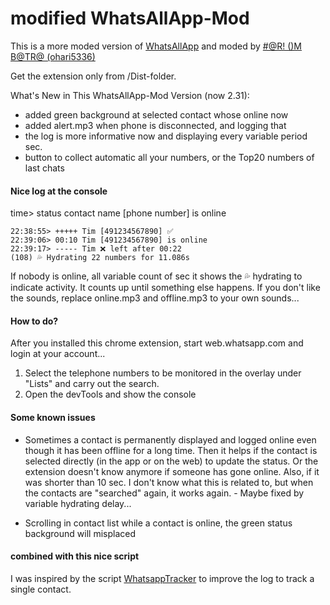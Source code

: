 # modified WhatsAllApp-Mod

This is a more moded version of [WhatsAllApp](https://github.com/LoranKloeze/WhatsAllApp/) and moded by [#@R! ()M B@TR@ (ohari5336)](https://ohari5336.in)

Get the extension only from /Dist-folder.

What's New in This WhatsAllApp-Mod Version (now 2.31):
* added green background at selected contact whose online now
* added alert.mp3 when phone is disconnected, and logging that
* the log is more informative now and displaying every variable period sec.
* button to collect automatic all your numbers, or the Top20 numbers of last chats

#### Nice log at the console
time> status contact name [phone number] is online 
 ``` 
 22:38:55> +++++ Tim [491234567890] ✅
 22:39:06> 00:10 Tim [491234567890] is online
 22:39:17> ----- Tim ❌ left after 00:22
(108) 💦 Hydrating 22 numbers for 11.086s
 ```
If nobody is online, all variable count of sec it shows the 💦 hydrating to indicate activity. It counts up until something else happens.
If you don't like the sounds, replace online.mp3 and offline.mp3 to your own sounds...

#### How to do?

After you installed this chrome extension, start web.whatsapp.com and login at your account...

1. Select the telephone numbers to be monitored in the overlay under "Lists" and carry out the search.
2. Open the devTools and show the console

#### Some known issues

* Sometimes a contact is permanently displayed and logged online even though it has been offline for a long time. Then it helps if the contact is selected directly (in the app or on the web) to update the status. Or the extension doesn't know anymore if someone has gone online. Also, if it was shorter than 10 sec. I don't know what this is related to, but when the contacts are "searched" again, it works again. - Maybe fixed by variable hydrating delay...

* Scrolling in contact list while a contact is online, the green status background will misplaced

#### combined with this nice script

I was inspired by the script [WhatsappTracker](https://github.com/electronixxx/WhatsappTracker) to improve the log to track a single contact.
